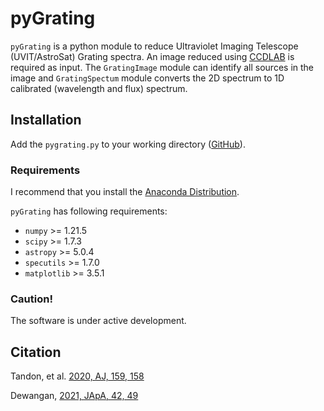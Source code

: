 # pyGrating
``pyGrating`` is a python module to reduce Ultraviolet Imaging Telescope (UVIT/AstroSat) Grating spectra. An image reduced using [CCDLAB](https://github.com/user29A/CCDLAB) is required as input. The ``GratingImage`` module can identify all sources in the image and ``GratingSpectum`` module converts the 2D spectrum to 1D calibrated (wavelength and flux) spectrum.

## Installation
Add the ``pygrating.py`` to your working directory ([GitHub](https://github.com/jikrant3/pyGrating/blob/main/pygrating/pygrating.py)).


### Requirements
I recommend that you install the [Anaconda Distribution](https://www.anaconda.com/products/individual).

``pyGrating`` has following requirements:

* ``numpy`` >= 1.21.5
* ``scipy`` >= 1.7.3
* ``astropy`` >= 5.0.4
* ``specutils`` >= 1.7.0
* ``matplotlib`` >= 3.5.1

### Caution!
The software is under active development.

## Citation
Tandon, et al. [2020, AJ, 159, 158](https://ui.adsabs.harvard.edu/abs/2020AJ....159..158T/abstract)

Dewangan, [2021, JApA, 42, 49](https://ui.adsabs.harvard.edu/abs/2021JApA...42...49D/abstract)
